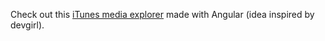 <p>Check out this <a href="http://igosuki.github.io/training_learning" target="new_tab" title="Angular iTunes explorer">iTunes media explorer</a> made with Angular (idea inspired by devgirl).</p>